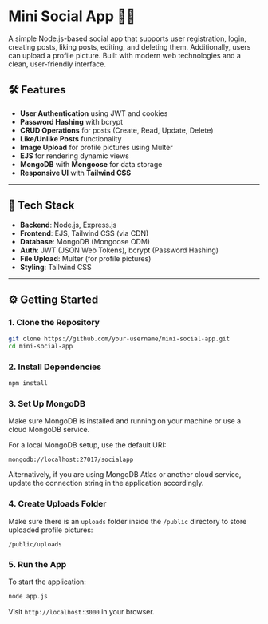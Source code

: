 
# Mini Social App 🧑‍💬

A simple Node.js-based social app that supports user registration, login, creating posts, liking posts, editing, and deleting them. Additionally, users can upload a profile picture. Built with modern web technologies and a clean, user-friendly interface.

## 🛠️ Features

* **User Authentication** using JWT and cookies
* **Password Hashing** with bcrypt
* **CRUD Operations** for posts (Create, Read, Update, Delete)
* **Like/Unlike Posts** functionality
* **Image Upload** for profile pictures using Multer
* **EJS** for rendering dynamic views
* **MongoDB** with **Mongoose** for data storage
* **Responsive UI** with **Tailwind CSS**

---

## 🚀 Tech Stack

* **Backend**: Node.js, Express.js
* **Frontend**: EJS, Tailwind CSS (via CDN)
* **Database**: MongoDB (Mongoose ODM)
* **Auth**: JWT (JSON Web Tokens), bcrypt (Password Hashing)
* **File Upload**: Multer (for profile pictures)
* **Styling**: Tailwind CSS

---

## ⚙️ Getting Started

### 1. Clone the Repository

```bash
git clone https://github.com/your-username/mini-social-app.git
cd mini-social-app
```

### 2. Install Dependencies

```bash
npm install
```

### 3. Set Up MongoDB

Make sure MongoDB is installed and running on your machine or use a cloud MongoDB service.

For a local MongoDB setup, use the default URI:

```
mongodb://localhost:27017/socialapp
```

Alternatively, if you are using MongoDB Atlas or another cloud service, update the connection string in the application accordingly.

### 4. Create Uploads Folder

Make sure there is an `uploads` folder inside the `/public` directory to store uploaded profile pictures:

```
/public/uploads
```

### 5. Run the App

To start the application:

```bash
node app.js
```

Visit `http://localhost:3000` in your browser.
